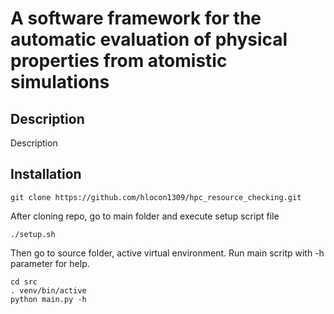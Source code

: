 # A software framework for the automatic evaluation of physical properties from atomistic simulations

## Description

Description

## Installation

```
git clone https://github.com/hlocon1309/hpc_resource_checking.git

```
After cloning repo, go to main folder and execute setup script file

```
./setup.sh

```
Then go to source folder, active virtual environment. Run main scritp with -h parameter for help.

```
cd src
. venv/bin/active
python main.py -h

```
